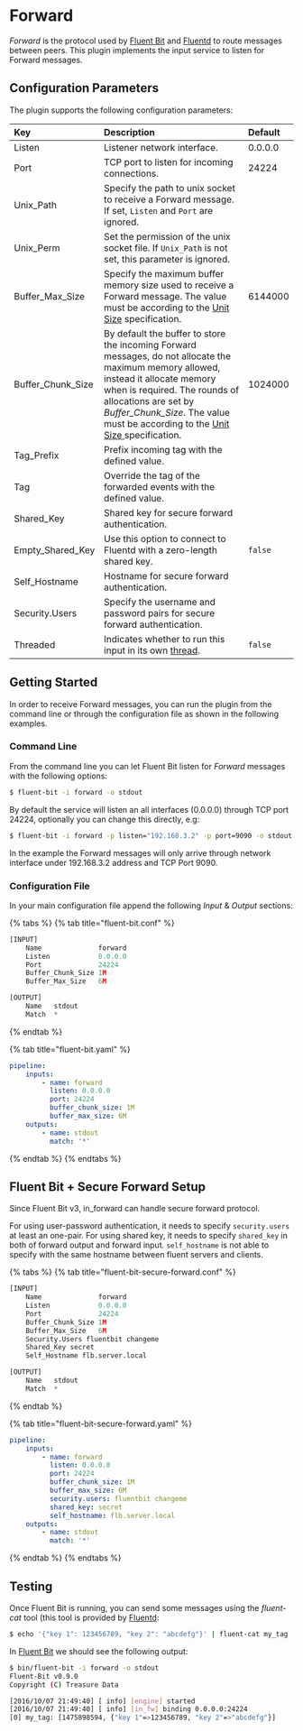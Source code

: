 # Forward

_Forward_ is the protocol used by [Fluent Bit](http://fluentbit.io) and [Fluentd](http://www.fluentd.org) to route messages between peers.
This plugin implements the input service to listen for Forward messages.

## Configuration Parameters

The plugin supports the following configuration parameters:

| Key                 | Description                                                                                                                                                                                                                                                                                                                                 | Default |
|:--------------------|:--------------------------------------------------------------------------------------------------------------------------------------------------------------------------------------------------------------------------------------------------------------------------------------------------------------------------------------------| :--- |
| Listen              | Listener network interface.                                                                                                                                                                                                                                                                                                                 | 0.0.0.0 |
| Port                | TCP port to listen for incoming connections.                                                                                                                                                                                                                                                                                                | 24224 |
| Unix_Path           | Specify the path to unix socket to receive a Forward message. If set, `Listen` and `Port` are ignored.                                                                                                                                                                                                                                      | |
| Unix_Perm           | Set the permission of the unix socket file. If `Unix_Path` is not set, this parameter is ignored.                                                                                                                                                                                                                                      | |
| Buffer\_Max\_Size   | Specify the maximum buffer memory size used to receive a Forward message. The value must be according to the [Unit Size](../../administration/configuring-fluent-bit/unit-sizes.md) specification.                                                                                                                                          | 6144000 |
| Buffer\_Chunk\_Size | By default the buffer to store the incoming Forward messages, do not allocate the maximum memory allowed, instead it allocate memory when is required. The rounds of allocations are set by _Buffer\_Chunk\_Size_. The value must be according to the [Unit Size ](../../administration/configuring-fluent-bit/unit-sizes.md)specification. | 1024000 |
| Tag_Prefix          | Prefix incoming tag with the defined value.|  |
| Tag                 | Override the tag of the forwarded events with the defined value.|  |
| Shared\_Key         | Shared key for secure forward authentication. |  |
| Empty\_Shared\_Key  | Use this option to connect to Fluentd with a zero-length shared key.                         | `false` |
| Self\_Hostname      | Hostname for secure forward authentication.   |  |
| Security.Users      | Specify the username and password pairs for secure forward authentication. | |
| Threaded | Indicates whether to run this input in its own [thread](../../administration/multithreading.md#inputs). | `false` |

## Getting Started

In order to receive Forward messages, you can run the plugin from the command line or through the configuration file as shown in the following examples.

### Command Line

From the command line you can let Fluent Bit listen for _Forward_ messages with the following options:

```bash
$ fluent-bit -i forward -o stdout
```

By default the service will listen an all interfaces \(0.0.0.0\) through TCP port 24224, optionally you can change this directly, e.g:

```bash
$ fluent-bit -i forward -p listen="192.168.3.2" -p port=9090 -o stdout
```

In the example the Forward messages will only arrive through network interface under 192.168.3.2 address and TCP Port 9090.

### Configuration File

In your main configuration file append the following _Input_ & _Output_ sections:

{% tabs %}
{% tab title="fluent-bit.conf" %}
```python
[INPUT]
    Name              forward
    Listen            0.0.0.0
    Port              24224
    Buffer_Chunk_Size 1M
    Buffer_Max_Size   6M

[OUTPUT]
    Name   stdout
    Match  *
```
{% endtab %}

{% tab title="fluent-bit.yaml" %}
```yaml
pipeline:
    inputs:
        - name: forward
          listen: 0.0.0.0
          port: 24224
          buffer_chunk_size: 1M
          buffer_max_size: 6M
    outputs:
        - name: stdout
          match: '*'
```
{% endtab %}
{% endtabs %}

## Fluent Bit + Secure Forward Setup

Since Fluent Bit v3, in\_forward can handle secure forward protocol.

For using user-password authentication, it needs to specify `security.users` at least an one-pair.
For using shared key, it needs to specify `shared_key` in both of forward output and forward input.
`self_hostname` is not able to specify with the same hostname between fluent servers and clients.

{% tabs %}
{% tab title="fluent-bit-secure-forward.conf" %}
```python
[INPUT]
    Name              forward
    Listen            0.0.0.0
    Port              24224
    Buffer_Chunk_Size 1M
    Buffer_Max_Size   6M
    Security.Users fluentbit changeme
    Shared_Key secret
    Self_Hostname flb.server.local

[OUTPUT]
    Name   stdout
    Match  *
```
{% endtab %}

{% tab title="fluent-bit-secure-forward.yaml" %}
```yaml
pipeline:
    inputs:
        - name: forward
          listen: 0.0.0.0
          port: 24224
          buffer_chunk_size: 1M
          buffer_max_size: 6M
          security.users: fluentbit changeme
          shared_key: secret
          self_hostname: flb.server.local
    outputs:
        - name: stdout
          match: '*'
```
{% endtab %}
{% endtabs %}

## Testing

Once Fluent Bit is running, you can send some messages using the _fluent-cat_ tool \(this tool is provided by [Fluentd](http://www.fluentd.org):

```bash
$ echo '{"key 1": 123456789, "key 2": "abcdefg"}' | fluent-cat my_tag
```

In [Fluent Bit](http://fluentbit.io) we should see the following output:

```bash
$ bin/fluent-bit -i forward -o stdout
Fluent-Bit v0.9.0
Copyright (C) Treasure Data

[2016/10/07 21:49:40] [ info] [engine] started
[2016/10/07 21:49:40] [ info] [in_fw] binding 0.0.0.0:24224
[0] my_tag: [1475898594, {"key 1"=>123456789, "key 2"=>"abcdefg"}]
```
